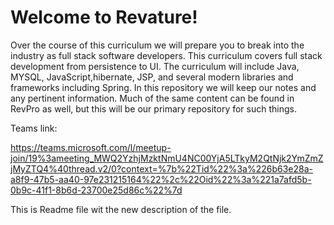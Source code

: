 # Welcome to Revature! 

Over the course of this curriculum we will prepare you to break into the industry as full stack software developers. This curriculum covers full stack development from persistence to UI. The curriculum will include Java, MYSQL, JavaScript,hibernate, JSP, and several modern libraries and frameworks including Spring. In this repository we will keep our notes and any pertinent information. Much of the same content can be found in RevPro as well, but this will be our primary repository for such things.

Teams link:

https://teams.microsoft.com/l/meetup-join/19%3ameeting_MWQ2YzhjMzktNmU4NC00YjA5LTkyM2QtNjk2YmZmZjMyZTQ4%40thread.v2/0?context=%7b%22Tid%22%3a%226b63e28a-a8f9-47b5-aa40-97e231215164%22%2c%22Oid%22%3a%221a7afd5b-0b9c-41f1-8b6d-23700e25d86c%22%7d


This is Readme file wit the new description of the file.


